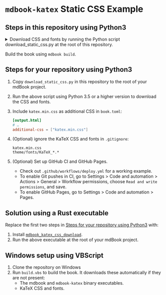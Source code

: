 # `mdbook-katex` Static CSS Example

## Steps in this repository using Python3

<details>
<summary>
Download CSS and fonts by running the Python script download_static_css.py
at the root of this repository.
</summary>

Python 3.5 or higher version is required.

Depending on your system, you may need to use `python` or `python3` for the command.

```shell
$ python3 download_static_css.py
Downloading from https://cdn.jsdelivr.net/npm/katex@0.12.0/dist/katex.min.css to katex.min.css
Downloading from https://cdn.jsdelivr.net/npm/katex@0.12.0/dist/fonts/KaTeX_AMS-Regular.woff2 to theme/fonts/KaTeX_AMS-Regular.woff2
Downloading from https://cdn.jsdelivr.net/npm/katex@0.12.0/dist/fonts/KaTeX_AMS-Regular.woff to theme/fonts/KaTeX_AMS-Regular.woff
Downloading from https://cdn.jsdelivr.net/npm/katex@0.12.0/dist/fonts/KaTeX_AMS-Regular.ttf to theme/fonts/KaTeX_AMS-Regular.ttf
Downloading from https://cdn.jsdelivr.net/npm/katex@0.12.0/dist/fonts/KaTeX_Caligraphic-Bold.woff2 to theme/fonts/KaTeX_Caligraphic-Bold.woff2
Downloading from https://cdn.jsdelivr.net/npm/katex@0.12.0/dist/fonts/KaTeX_Caligraphic-Bold.woff to theme/fonts/KaTeX_Caligraphic-Bold.woff
Downloading from https://cdn.jsdelivr.net/npm/katex@0.12.0/dist/fonts/KaTeX_Caligraphic-Bold.ttf to theme/fonts/KaTeX_Caligraphic-Bold.ttf
Downloading from https://cdn.jsdelivr.net/npm/katex@0.12.0/dist/fonts/KaTeX_Caligraphic-Regular.woff2 to theme/fonts/KaTeX_Caligraphic-Regular.woff2
Downloading from https://cdn.jsdelivr.net/npm/katex@0.12.0/dist/fonts/KaTeX_Caligraphic-Regular.woff to theme/fonts/KaTeX_Caligraphic-Regular.woff
Downloading from https://cdn.jsdelivr.net/npm/katex@0.12.0/dist/fonts/KaTeX_Caligraphic-Regular.ttf to theme/fonts/KaTeX_Caligraphic-Regular.ttf
Downloading from https://cdn.jsdelivr.net/npm/katex@0.12.0/dist/fonts/KaTeX_Fraktur-Bold.woff2 to theme/fonts/KaTeX_Fraktur-Bold.woff2
Downloading from https://cdn.jsdelivr.net/npm/katex@0.12.0/dist/fonts/KaTeX_Fraktur-Bold.woff to theme/fonts/KaTeX_Fraktur-Bold.woff
Downloading from https://cdn.jsdelivr.net/npm/katex@0.12.0/dist/fonts/KaTeX_Fraktur-Bold.ttf to theme/fonts/KaTeX_Fraktur-Bold.ttf
Downloading from https://cdn.jsdelivr.net/npm/katex@0.12.0/dist/fonts/KaTeX_Fraktur-Regular.woff2 to theme/fonts/KaTeX_Fraktur-Regular.woff2
Downloading from https://cdn.jsdelivr.net/npm/katex@0.12.0/dist/fonts/KaTeX_Fraktur-Regular.woff to theme/fonts/KaTeX_Fraktur-Regular.woff
Downloading from https://cdn.jsdelivr.net/npm/katex@0.12.0/dist/fonts/KaTeX_Fraktur-Regular.ttf to theme/fonts/KaTeX_Fraktur-Regular.ttf
Downloading from https://cdn.jsdelivr.net/npm/katex@0.12.0/dist/fonts/KaTeX_Main-Bold.woff2 to theme/fonts/KaTeX_Main-Bold.woff2
Downloading from https://cdn.jsdelivr.net/npm/katex@0.12.0/dist/fonts/KaTeX_Main-Bold.woff to theme/fonts/KaTeX_Main-Bold.woff
Downloading from https://cdn.jsdelivr.net/npm/katex@0.12.0/dist/fonts/KaTeX_Main-Bold.ttf to theme/fonts/KaTeX_Main-Bold.ttf
Downloading from https://cdn.jsdelivr.net/npm/katex@0.12.0/dist/fonts/KaTeX_Main-BoldItalic.woff2 to theme/fonts/KaTeX_Main-BoldItalic.woff2
Downloading from https://cdn.jsdelivr.net/npm/katex@0.12.0/dist/fonts/KaTeX_Main-BoldItalic.woff to theme/fonts/KaTeX_Main-BoldItalic.woff
Downloading from https://cdn.jsdelivr.net/npm/katex@0.12.0/dist/fonts/KaTeX_Main-BoldItalic.ttf to theme/fonts/KaTeX_Main-BoldItalic.ttf
Downloading from https://cdn.jsdelivr.net/npm/katex@0.12.0/dist/fonts/KaTeX_Main-Italic.woff2 to theme/fonts/KaTeX_Main-Italic.woff2
Downloading from https://cdn.jsdelivr.net/npm/katex@0.12.0/dist/fonts/KaTeX_Main-Italic.woff to theme/fonts/KaTeX_Main-Italic.woff
Downloading from https://cdn.jsdelivr.net/npm/katex@0.12.0/dist/fonts/KaTeX_Main-Italic.ttf to theme/fonts/KaTeX_Main-Italic.ttf
Downloading from https://cdn.jsdelivr.net/npm/katex@0.12.0/dist/fonts/KaTeX_Main-Regular.woff2 to theme/fonts/KaTeX_Main-Regular.woff2
Downloading from https://cdn.jsdelivr.net/npm/katex@0.12.0/dist/fonts/KaTeX_Main-Regular.woff to theme/fonts/KaTeX_Main-Regular.woff
Downloading from https://cdn.jsdelivr.net/npm/katex@0.12.0/dist/fonts/KaTeX_Main-Regular.ttf to theme/fonts/KaTeX_Main-Regular.ttf
Downloading from https://cdn.jsdelivr.net/npm/katex@0.12.0/dist/fonts/KaTeX_Math-BoldItalic.woff2 to theme/fonts/KaTeX_Math-BoldItalic.woff2
Downloading from https://cdn.jsdelivr.net/npm/katex@0.12.0/dist/fonts/KaTeX_Math-BoldItalic.woff to theme/fonts/KaTeX_Math-BoldItalic.woff
Downloading from https://cdn.jsdelivr.net/npm/katex@0.12.0/dist/fonts/KaTeX_Math-BoldItalic.ttf to theme/fonts/KaTeX_Math-BoldItalic.ttf
Downloading from https://cdn.jsdelivr.net/npm/katex@0.12.0/dist/fonts/KaTeX_Math-Italic.woff2 to theme/fonts/KaTeX_Math-Italic.woff2
Downloading from https://cdn.jsdelivr.net/npm/katex@0.12.0/dist/fonts/KaTeX_Math-Italic.woff to theme/fonts/KaTeX_Math-Italic.woff
Downloading from https://cdn.jsdelivr.net/npm/katex@0.12.0/dist/fonts/KaTeX_Math-Italic.ttf to theme/fonts/KaTeX_Math-Italic.ttf
Downloading from https://cdn.jsdelivr.net/npm/katex@0.12.0/dist/fonts/KaTeX_SansSerif-Bold.woff2 to theme/fonts/KaTeX_SansSerif-Bold.woff2
Downloading from https://cdn.jsdelivr.net/npm/katex@0.12.0/dist/fonts/KaTeX_SansSerif-Bold.woff to theme/fonts/KaTeX_SansSerif-Bold.woff
Downloading from https://cdn.jsdelivr.net/npm/katex@0.12.0/dist/fonts/KaTeX_SansSerif-Bold.ttf to theme/fonts/KaTeX_SansSerif-Bold.ttf
Downloading from https://cdn.jsdelivr.net/npm/katex@0.12.0/dist/fonts/KaTeX_SansSerif-Italic.woff2 to theme/fonts/KaTeX_SansSerif-Italic.woff2
Downloading from https://cdn.jsdelivr.net/npm/katex@0.12.0/dist/fonts/KaTeX_SansSerif-Italic.woff to theme/fonts/KaTeX_SansSerif-Italic.woff
Downloading from https://cdn.jsdelivr.net/npm/katex@0.12.0/dist/fonts/KaTeX_SansSerif-Italic.ttf to theme/fonts/KaTeX_SansSerif-Italic.ttf
Downloading from https://cdn.jsdelivr.net/npm/katex@0.12.0/dist/fonts/KaTeX_SansSerif-Regular.woff2 to theme/fonts/KaTeX_SansSerif-Regular.woff2
Downloading from https://cdn.jsdelivr.net/npm/katex@0.12.0/dist/fonts/KaTeX_SansSerif-Regular.woff to theme/fonts/KaTeX_SansSerif-Regular.woff
Downloading from https://cdn.jsdelivr.net/npm/katex@0.12.0/dist/fonts/KaTeX_SansSerif-Regular.ttf to theme/fonts/KaTeX_SansSerif-Regular.ttf
Downloading from https://cdn.jsdelivr.net/npm/katex@0.12.0/dist/fonts/KaTeX_Script-Regular.woff2 to theme/fonts/KaTeX_Script-Regular.woff2
Downloading from https://cdn.jsdelivr.net/npm/katex@0.12.0/dist/fonts/KaTeX_Script-Regular.woff to theme/fonts/KaTeX_Script-Regular.woff
Downloading from https://cdn.jsdelivr.net/npm/katex@0.12.0/dist/fonts/KaTeX_Script-Regular.ttf to theme/fonts/KaTeX_Script-Regular.ttf
Downloading from https://cdn.jsdelivr.net/npm/katex@0.12.0/dist/fonts/KaTeX_Size1-Regular.woff2 to theme/fonts/KaTeX_Size1-Regular.woff2
Downloading from https://cdn.jsdelivr.net/npm/katex@0.12.0/dist/fonts/KaTeX_Size1-Regular.woff to theme/fonts/KaTeX_Size1-Regular.woff
Downloading from https://cdn.jsdelivr.net/npm/katex@0.12.0/dist/fonts/KaTeX_Size1-Regular.ttf to theme/fonts/KaTeX_Size1-Regular.ttf
Downloading from https://cdn.jsdelivr.net/npm/katex@0.12.0/dist/fonts/KaTeX_Size2-Regular.woff2 to theme/fonts/KaTeX_Size2-Regular.woff2
Downloading from https://cdn.jsdelivr.net/npm/katex@0.12.0/dist/fonts/KaTeX_Size2-Regular.woff to theme/fonts/KaTeX_Size2-Regular.woff
Downloading from https://cdn.jsdelivr.net/npm/katex@0.12.0/dist/fonts/KaTeX_Size2-Regular.ttf to theme/fonts/KaTeX_Size2-Regular.ttf
Downloading from https://cdn.jsdelivr.net/npm/katex@0.12.0/dist/fonts/KaTeX_Size3-Regular.woff2 to theme/fonts/KaTeX_Size3-Regular.woff2
Downloading from https://cdn.jsdelivr.net/npm/katex@0.12.0/dist/fonts/KaTeX_Size3-Regular.woff to theme/fonts/KaTeX_Size3-Regular.woff
Downloading from https://cdn.jsdelivr.net/npm/katex@0.12.0/dist/fonts/KaTeX_Size3-Regular.ttf to theme/fonts/KaTeX_Size3-Regular.ttf
Downloading from https://cdn.jsdelivr.net/npm/katex@0.12.0/dist/fonts/KaTeX_Size4-Regular.woff2 to theme/fonts/KaTeX_Size4-Regular.woff2
Downloading from https://cdn.jsdelivr.net/npm/katex@0.12.0/dist/fonts/KaTeX_Size4-Regular.woff to theme/fonts/KaTeX_Size4-Regular.woff
Downloading from https://cdn.jsdelivr.net/npm/katex@0.12.0/dist/fonts/KaTeX_Size4-Regular.ttf to theme/fonts/KaTeX_Size4-Regular.ttf
Downloading from https://cdn.jsdelivr.net/npm/katex@0.12.0/dist/fonts/KaTeX_Typewriter-Regular.woff2 to theme/fonts/KaTeX_Typewriter-Regular.woff2
Downloading from https://cdn.jsdelivr.net/npm/katex@0.12.0/dist/fonts/KaTeX_Typewriter-Regular.woff to theme/fonts/KaTeX_Typewriter-Regular.woff
Downloading from https://cdn.jsdelivr.net/npm/katex@0.12.0/dist/fonts/KaTeX_Typewriter-Regular.ttf to theme/fonts/KaTeX_Typewriter-Regular.ttf
```

</details>

Build the book using `mdbook build`.

## Steps for your repository using Python3

1. Copy `download_static_css.py` in this repository to the root of your mdBook project.
1. Run the above script using Python 3.5 or a higher version to download the
    CSS and fonts.
1. Include `katex.min.css` as additional CSS in `book.toml`:

    ```toml
    [output.html]
    # …
    additional-css = ["katex.min.css"]
    ```

1. (Optional) ignore the KaTeX CSS and fonts in `.gitignore`:

    ```gitignore
    katex.min.css
    theme/fonts/KaTeX_*.*
    ```

1. (Optional) Set up GitHub CI and GitHub Pages.
    - Check out `.github/workflows/deploy.yml` for a working example.
    - To enable Git pushes in CI,
        go to Settings > Code and automation > Actions > General > Workflow permissions,
        choose `Read and write permissions`, and save.
    - To enable GitHub Pages, go to Settings > Code and automation > Pages.

## Solution using a Rust executable

Replace the first two steps in [Steps for your repository using Python3](#steps-for-your-repository-using-python3) with:

1. Install [`mdbook_katex_css_download`](https://github.com/SichangHe/mdbook_katex_css_download).
1. Run the above executable at the root of your mdBook project.

## Windows setup using VBScript

1. Clone the repository on Windows
1. Run `build.vbs` to build the book.
    It downloads these automatically if they are not present:
    - The mdbook and `mdbook-katex` binary executables.
    - KaTeX CSS and fonts.
